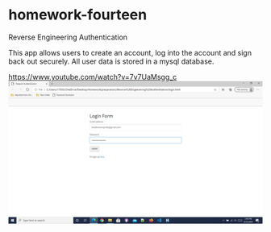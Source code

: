 # homework-fourteen
Reverse Engineering Authentication

This app allows users to create an account, log into the account and sign back out securely. All user data is stored in a mysql database.

https://www.youtube.com/watch?v=7v7UaMsgg_c
![](images/image1.png)
